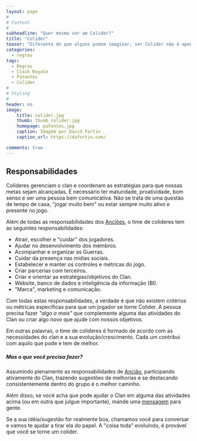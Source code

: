 ```yaml
---
layout: page
#
# Content
#
subheadline: "Quer mesmo ser um Colider?"
title: "Colider"
teaser: "Diferente do que alguns podem imaginar, ser Colider não é apenas uma questão de jogar bem ou ser muito ativo no Clan."
categories:
  - regras
tags:
  - Regras
  - Clash Royale
  - Patentes
  - Colider
#
# Styling
#
header: no
image:
    title: colider.jpg
    thumb: thumb_colider.jpg
    homepage: patentes.jpg
    caption: Imagem por David Fortin
    caption_url: https://dafortin.com/

comments: true    
---
```


## Responsabilidades

Colíderes gerenciam o clan e coordenam as estratégias para que nossas metas sejam alcançadas. É necessário ter maturidade, proatividade, bom senso e ser uma pessoa bem comunicativa. Não se trata de uma questão de tempo de casa, "jogar muito bem" ou estar sempre muito ativo e presente no jogo.<br> 

Além de todas as responsabilidades dos <a href="{{ site.url }}{{ site.baseurl }}/regras/como_ser_anciao" target="_blank">Anciões</a>, o time de colideres tem as seguintes responsabilidades: 

<ul>
	<li>Atrair, escolher e "cuidar" dos jogadores.</li>
	<li>Ajudar no desenvolvimento dos membros.</li>
	<li>Acompanhar e organizar as Guerras.</li>
	<li>Cuidar da presença nas midias sociais.</li>
	<li>Estabelecer e manter os controles e métricas do jogo.</li>
	<li>Criar parcerias com terceiros.</li>
	<li>Criar e orientar as estratégias/objetivos do Clan.</li>
	<li>Website, banco de dados e inteligência da informação (BI).</li>
	<li>"Marca", marketing e comunicação.</li>
</ul>

Com todas estas responsabilidades, a verdade é que não existem critérios ou métricas específicas para que um jogador se torne Colíder. A pessoa precisa fazer <em>"algo a mais"</em> que complemente alguma das atividades do Clan ou criar algo novo que ajude com nossos objetivos.<br>

Em outras palavras, o time de colíderes é formado de acordo com as necessidades do clan e a sua evolução/crescimento. Cada um contribui com aquilo que pode e tem de melhor.<br> 

##### Mas o que você precisa fazer?
Assumindo plenamente as responsabilidades de <a href="{{ site.url }}{{ site.baseurl }}/regras/como_ser_anciao" target="_blank">Ancião</a>, participando ativamente do Clan, trazendo sugestões de melhorias e se destacando consistentemente dentro do grupo é o melhor caminho. <br>

Além disso, se você acha que pode ajudar o Clan em alguma das atividades acima (ou em outra que julgue importante), mande uma <a href="{{ site.url }}{{ site.baseurl }}/contato/" target="_blank">mensagem</a> para gente. <br>

Se a sua idéia/sugestão for realmente boa, chamamos você para conversar e vamos te ajudar a tirar ela do papel. A "coisa toda" evoluindo, é provável que você se torne um colider.


